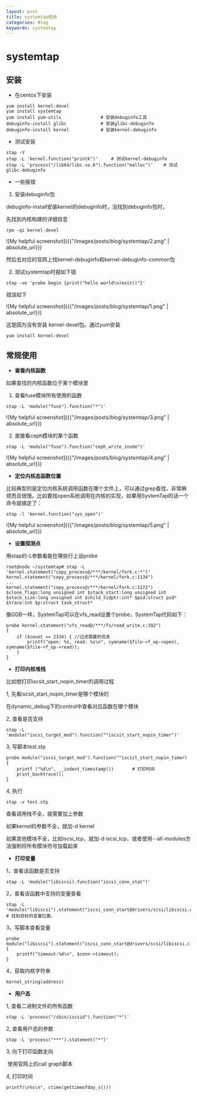 ```yaml
---
layout: post
title: systemtap使用
categories: Blog
keywords: systemtap
---
```


# systemtap

## 安装

- 在centos下安装

```shell
yum install kernel-devel
yum install systemtap
yum install yum-utils				# 安装debuginfo工具
debuginfo-install glibc				# 安装glibc-debuginfo
debuginfo-install kernel			# 安装kernel-debuginfo
```

- 测试安装

```shell
stap -V
stap -L 'kernel.function("printk")'		# 测试kernel-debuginfo
stap -L 'process("/lib64/libc.so.6").function("malloc")'	# 测试glibc-debuginfo
```

- 一些报错

1. 安装debuginfo包

debuginfo-install安装kernel的debuginfo时，没找到debuginfo包时，

先找到内核构建的详细信息

```shell
rpm -qi kernel-devel
```

![My helpful screenshot]({{"/images/posts/blog/systemtap/2.png" | absolute_url}}) 

然后去对应的官网上找kernel-debuginfo和kernel-debuginfo-common包

2. 测试systemtap时报如下错

```shell
stap -ve 'probe begin {print("hello world\n)exit()"}'
```

错误如下

![My helpful screenshot]({{"/images/posts/blog/systemtap/1.png" | absolute_url}}) 

这是因为没有安装 kernel-devel包。通过yum安装

```shell
yum install kernel-devel
```



## 常规使用

- **查看内核函数**

如果查找的内核函数位于某个模块里

1. 查看fuse模块所有使用的函数

```shell
stap -L 'module("fuse").function("*")'
```

![My helpful screenshot]({{"/images/posts/blog/systemtap/3.png" | absolute_url}}) 

2. 直接看ceph模块的某个函数

```shell
stap -L 'module("fuse").function("ceph_write_inode")'
```

![My helpful screenshot]({{"/images/posts/blog/systemtap/4.png" | absolute_url}}) 

- **定位内核态函数位置**

比较典型的是定位内核系统调用函数在哪个文件上，可以通过grep查找，非常麻烦而且很慢。比如要找open系统调用在内核的实现，如果用SystemTap的话一个命令就搞定了：

```shell
stap -l 'kernel.function("sys_open")' 
```

![My helpful screenshot]({{"/images/posts/blog/systemtap/5.png" | absolute_url}}) 

- **设置探测点**

用stap的-L参数看能在哪些行上设probe

```
root@node ~/systemtap# stap -L 'kernel.statement("copy_process@/***/kernel/fork.c:*")' 
kernel.statement("copy_process@/***/kernel/fork.c:1134") 
...
kernel.statement("copy_process@/***/kernel/fork.c:1172") $clone_flags:long unsigned int $stack_start:long unsigned int $stack_size:long unsigned int $child_tidptr:int* $pid:struct pid* $trace:int $p:struct task_struct*
```

像GDB一样，SystemTap可以在vfs_read设置个probe，SystemTap代码如下：

```shell
probe kernel.statement("vfs_read@/***/fs/read_write.c:392")
{
    if ($count == 2334) { //过滤需要的信息
        printf("open: %s, read: %s\n", symname($file->f_op->open), symname($file->f_op->read));
    }
}
```



- **打印内核堆栈**

比如想打印iscsit_start_nopin_timer的调用过程

1, 先看iscsit_start_nopin_timer是哪个模块的

在dynamic_debug下的control中查看对应函数在哪个模块

2, 查看是否支持

```shell
stap -L 'module("iscsi_target_mod").function(""iscsit_start_nopin_timer")'
```

3, 写脚本test.stp

```shell
probe module("iscsi_target_mod").function(""iscsit_start_nopin_timer) {
	printf ("%d\n", __indent_timestamp())	    # 打印时间
	print_backtrace();
}
```

4, 执行

```
stap -v test.stp
```

查看调用栈不全，就需要加上参数

如果kernel的参数不全，就加-d kernel

如果其他模块不全，比如iscsi_tcp，就加-d iscsi_tcp，或者使用--all-modules方法强制将所有模块符号加载起来



- **打印变量**

1，查看该函数是否支持

```shell
stap -L 'module("libiscsi).function("iscsi_conn_stat")'
```

2，查看该函数中支持的变量查看

```shell
stap -L 'module("libiscsi").statement("iscsi_conn_start@drivers/scsi/libiscsi.c:*")' # 找到目标的变量位置。
```

3，写脚本查看变量

```shell
probe module("libiscsi").statement("iscsi_conn_start@drivers/scsi/libiscsi.c:2977") {
	printf("timeout:%d\n", $conn->timeout);
}
```

4，获取内核字符串

```shell
kernel_string(address)
```



- **用户态**

1, 查看二进制文件的所有函数

```shell
stap -L 'process("/sbin/iscsid").function("*")'
```

2, 查看用户态的参数

```shell
stap -L 'process("***").statement("*")'
```

3, 向下打印函数走向

​	使用官网上的call graph脚本

4, 打印时间

```shell
printf(\n%s\n", ctime(gettimeofday_s()))
```

